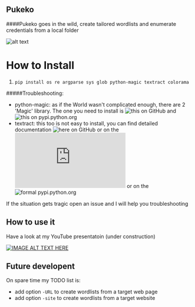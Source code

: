 ## Pukeko
####Pukeko goes in the wild, create tailored wordlists and enumerate credentials from a local folder
 
![alt text](http://www.gisbornespecials.co.nz/assets/ZOO/ZOO-Pukeko-800461.jpg)

How to Install
======

1) `pip install os re argparse sys glob python-magic textract colorama`

#####Troubleshooting:

- python-magic: as if the World wasn't complicated enough, there are 2 'Magic' library. The one you need to install is ![this on GitHub](https://github.com/ahupp/python-magic) and ![this on pypi.python.org](https://pypi.python.org/pypi/python-magic/)
- textract: this too is not easy to install, you can find detailed documentation ![here on GitHub](https://github.com/deanmalmgren/textract) or on the ![library website](https://textract.readthedocs.io/en/stable/index.html) or on the ![formal pypi.python.org](https://pypi.python.org/pypi/textract) 

If the situation gets tragic open an issue and I will help you troubleshooting 

How to use it 
------

Have a look at my YouTube presentatoin (under construction)

[![IMAGE ALT TEXT HERE](http://www.doc.govt.nz/pagefiles/33465/pukeko-565.jpg)](https://www.youtube.com/watch?v=gXWXVH_Xl74&ab_channel=NickMoore)

Future developent
------
On spare time my TODO list is:

* add option `-URL` to create wordlists from a target web page
* add option `-site` to create wordlists from a target website
